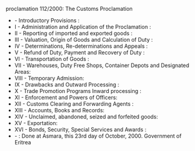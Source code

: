 proclamation 112&#x2F;2000: The Customs Proclamation

<ul>
			<li> - Introductory Provisions : <ul>
			</ul></li>			<li>I - Administration and Application of the Proclamation : <ul>
			</ul></li>			<li>II - Reporting of imported and exported goods : <ul>
			</ul></li>			<li>III - Valuation, Origin of Goods and Calculation of Duty : <ul>
			</ul></li>			<li>IV - Determinations, Re-determinations and Appeals : <ul>
			</ul></li>			<li>V - Refund of Duty, Payment and Recovery of Duty : <ul>
			</ul></li>			<li>VI - Transportation of Goods : <ul>
			</ul></li>			<li>VII - Warehouses, Duty Free Shops, Container Depots and Designated Areas: <ul>
			</ul></li>			<li>VIII - Temporary Admission: <ul>
			</ul></li>			<li>IX - Drawbacks and Outward Processing : <ul>
			</ul></li>			<li>X - Trade Promotion Programs Inward processing : <ul>
			</ul></li>			<li>XI - Enforcement and Powers of Officers: <ul>
			</ul></li>			<li>XII - Customs Clearing and Forwarding Agents : <ul>
			</ul></li>			<li>XIII - Accounts, Books and Records: <ul>
			</ul></li>			<li>XIV - Unclaimed, abandoned, seized and forfeited goods: <ul>
			</ul></li>			<li>XV - Exportation: <ul>
			</ul></li>			<li>XVI - Bonds, Security, Special Services and Awards : <ul>
			</ul></li>			<li> - : Done at Asmara, this 23rd day of October, 2000.
Government of Eritrea <ul>
			</ul></li></ul>